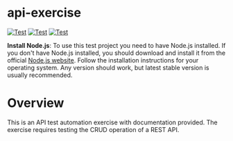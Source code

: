 # api-exercise
[![Test](https://img.shields.io/badge/setup-automated-blue?logo=gitpod)](https://github.com/dmiljkoviclevi9/api-exercise/actions/workflows/nodejs-test.yml)
[![Test](https://badgen.net/badge/failing/8/red?icon=github)](https://github.com/dmiljkoviclevi9/api-exercise/actions/runs/4909558166/jobs/8766037036)
[![Test](https://badgen.net/badge/passing/9/green?icon=github)](https://github.com/dmiljkoviclevi9/api-exercise/actions/workflows/nodejs-test.yml)

**Install Node.js**: To use this test project you need to have Node.js installed. If you don't have Node.js installed, you should download and install it from the official [Node.js website](https://nodejs.org/). Follow the installation instructions for your operating system. Any version should work, but latest stable version is usually recommended.

# Overview
This is an API test automation exercise with documentation provided. The exercise requires testing the CRUD operation of a REST API.

